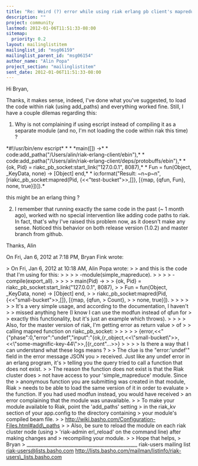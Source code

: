 ```yaml
---
title: "Re: Weird (?) error while using riak erlang pb client's mapreduce"
description: ""
project: community
lastmod: 2012-01-06T11:51:33-08:00
sitemap:
  priority: 0.2
layout: mailinglistitem
mailinglist_id: "msg06159"
mailinglist_parent_id: "msg06154"
author_name: "Alin Popa"
project_section: "mailinglistitem"
sent_date: 2012-01-06T11:51:33-08:00
---
```



Hi Bryan,

Thanks, it makes sense, indeed, I've done what you've suggested, to load
the code within riak (using add\_paths) and everything worked fine. Still, I
have a couple dilemas regarding this:

1. Why is not complaining if using escript instead of compiling it as a
separate module (and no, I'm not loading the code within riak this time) ?

\*#!/usr/bin/env escript\*
\*
\*
\*main([]) -&gt;\*
\* code:add\_patha("/Users/alin/riak-erlang-client/ebin"),\*
\* code:add\_patha("/Users/alin/riak-erlang-client/deps/protobuffs/ebin"),\*
\* {ok, Pid} = riakc\_pb\_socket:start\_link("127.0.0.1", 8087),\*
\* Fun = fun(Object, \_KeyData, none) -&gt; [Object] end,\*
\* io:format("Result: ~n~p~n",[riakc\_pb\_socket:mapred(Pid,
{&lt;&lt;"test-bucket"&gt;&gt;,[]}, [{map, {qfun, Fun}, none, true}])]).\*

this might be an erlang thing ?

2. I remember that running exactly the same code in the past (~ 1 month
ago), worked with no special intervention like adding code paths to riak.
In fact, that's why I've raised this problem now, as it doesn't make any
sense. Noticed this behavior on both release version (1.0.2) and master
branch from github.

Thanks,
Alin

On Fri, Jan 6, 2012 at 7:18 PM, Bryan Fink  wrote:

&gt; On Fri, Jan 6, 2012 at 10:18 AM, Alin Popa  wrote:
&gt; &gt; and this is the code that I'm using for this:
&gt; &gt;
&gt; &gt; -module(simple\_mapreduce).
&gt; &gt;
&gt; &gt; -compile(export\_all).
&gt; &gt;
&gt; &gt; main(Pid) -&gt;
&gt; &gt; {ok, Pid} = riakc\_pb\_socket:start\_link("127.0.0.1", 8087),
&gt; &gt; Fun = fun(Object, \_KeyData, none) -&gt; [Object] end,
&gt; &gt; riakc\_pb\_socket:mapred(Pid, {&lt;&lt;"small-bucket"&gt;&gt;,[]}, [{map, {qfun,
&gt; Count},
&gt; &gt; none, true}]).
&gt; &gt;
&gt; &gt;
&gt; &gt; It's a very simple usage, and according to the documentation, I haven't
&gt; &gt; missed anything here (I know I can use the modfun instead of qfun for
&gt; &gt; exactly this functionality, but it's just an example which throws).
&gt; &gt;
&gt; &gt; Also, for the master version of riak, I'm getting error as return value
&gt; of
&gt; &gt; calling mapred function on riakc\_pb\_socket:
&gt; &gt;
&gt; &gt;
&gt; {error,&lt;&lt;"{\"phase\":0,\"error\":\"undef\",\"input\":\"{ok,{r\_object,&lt;&lt;\\\"small-bucket\\\"&gt;&gt;,&lt;&lt;\\\"some-magnific-key-44\\\"&gt;&gt;,[{r\_cont"...&gt;&gt;}
&gt; &gt;
&gt; &gt; Is there a way that I can understand what these logs means ?
&gt;
&gt; The clue is the "error:'undef'" field in the error message JSON you
&gt; received. Just like any undef error in an erlang program, it's
&gt; telling you the query tried to call a function that does not exist.
&gt;
&gt; The reason the function does not exist is that the Riak cluster does
&gt; not have access to your 'simple\_mapreduce' module. Since the
&gt; anonymous function you are submitting was created in that module, Riak
&gt; needs to be able to load the same version of it in order to evaluate
&gt; the function. If you had used modfun instead, you would have received
&gt; an error complaining that the module was unavailable.
&gt;
&gt; To make your module available to Riak, point the 'add\_paths' setting
&gt; in the riak\_kv section of your app.config to the directory containing
&gt; your module's compiled beam file.
&gt;
&gt; http://wiki.basho.com/Configuration-Files.html#add\_paths
&gt;
&gt; Also, be sure to reload the module on each riak cluster node (using
&gt; 'riak-admin erl\_reload' on the command line) after making changes and
&gt; recompiling your module.
&gt;
&gt; Hope that helps,
&gt; Bryan
&gt;
\_\_\_\_\_\_\_\_\_\_\_\_\_\_\_\_\_\_\_\_\_\_\_\_\_\_\_\_\_\_\_\_\_\_\_\_\_\_\_\_\_\_\_\_\_\_\_
riak-users mailing list
riak-users@lists.basho.com
http://lists.basho.com/mailman/listinfo/riak-users\_lists.basho.com

